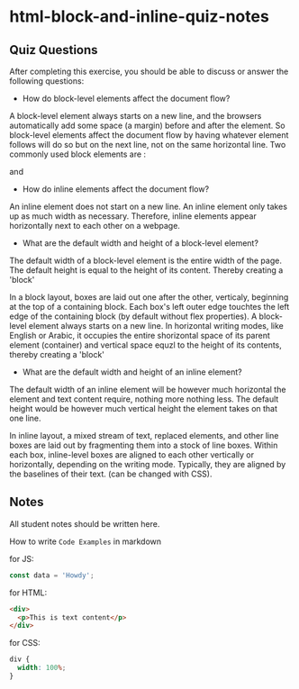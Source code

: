 # html-block-and-inline-quiz-notes

## Quiz Questions

After completing this exercise, you should be able to discuss or answer the following questions:

- How do block-level elements affect the document flow?

A block-level element always starts on a new line, and the browsers automatically add some space (a margin) before and after the element.
So block-level elements affect the document flow by having whatever element follows will do so but on the next line, not on the same horizontal line.
Two commonly used block elements are : <p> and <div>

- How do inline elements affect the document flow?

An inline element does not start on a new line.
An inline element only takes up as much width as necessary.
Therefore, inline elements appear horizontally next to each other on a webpage.

- What are the default width and height of a block-level element?

The default width of a block-level element is the entire width of the page.
The default height is equal to the height of its content.
Thereby creating a 'block'

In a block layout, boxes are laid out one after the other, verticaly, beginning at the top of a containing block. Each box's left outer edge touchtes the left edge of the containing block (by default without flex properties).
A block-level element always starts on a new line.
In horizontal writing modes, like English or Arabic, it occupies the entire shorizontal space of its parent element (container) and vertical space equzl to the height of its contents, thereby creating a 'block'

- What are the default width and height of an inline element?

The default width of an inline element will be however much horizontal the element and text content require, nothing more nothing less.
The default height would be however much vertical height the element takes on that one line.

In inline layout, a mixed stream of text, replaced elements, and other line boxes are laid out by fragmenting them into a stock of line boxes. Within each box, inline-level boxes are aligned to each other vertically or horizontally, depending on the writing mode.
Typically, they are aligned by the baselines of their text. (can be changed with CSS).

## Notes

All student notes should be written here.

How to write `Code Examples` in markdown

for JS:

```javascript
const data = 'Howdy';
```

for HTML:

```html
<div>
  <p>This is text content</p>
</div>
```

for CSS:

```css
div {
  width: 100%;
}
```
